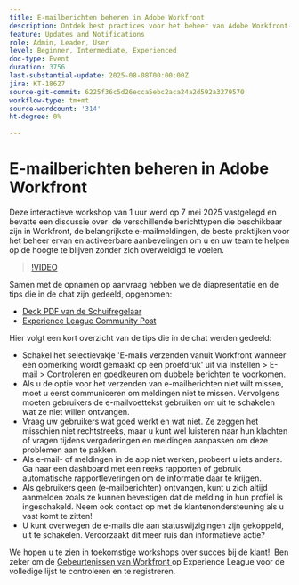 ```yaml
---
title: E-mailberichten beheren in Adobe Workfront
description: Ontdek best practices voor het beheer van Adobe Workfront-e-mailmeldingen om teams op de hoogte te houden, ruis te reduceren en de efficiëntie van communicatie te verbeteren.
feature: Updates and Notifications
role: Admin, Leader, User
level: Beginner, Intermediate, Experienced
doc-type: Event
duration: 3756
last-substantial-update: 2025-08-08T00:00:00Z
jira: KT-18627
source-git-commit: 6225f36c5d26ecca5ebc2aca24a2d592a3279570
workflow-type: tm+mt
source-wordcount: '314'
ht-degree: 0%

---
```



# E-mailberichten beheren in Adobe Workfront

Deze interactieve workshop van 1 uur werd op 7 mei 2025 vastgelegd en bevatte een discussie over  de verschillende berichttypen die beschikbaar zijn in Workfront, de belangrijkste e-mailmeldingen, de beste praktijken voor het beheer ervan en activeerbare aanbevelingen om u en uw team te helpen op de hoogte te blijven zonder zich overweldigd te voelen.

>[!VIDEO](https://video.tv.adobe.com/v/3469963/?learn=on&enablevpops)

Samen met de opnamen op aanvraag hebben we de diapresentatie en de tips die in de chat zijn gedeeld, opgenomen: 

* [ Deck PDF van de Schuifregelaar ](https://workfront-experience.s3.us-west-2.amazonaws.com/Training/Guides/Customer+Success+at+Scale/Mastering+Email+Notifications+in+Adobe+Workfront+050725.pdf)
* [ Experience League Community Post ](https://experienceleaguecommunities.adobe.com/t5/workfront-discussions/event-follow-up-mastering-email-notifications-in-adobe-workfront/td-p/752745)

Hier volgt een kort overzicht van de tips die in de chat werden gedeeld: 

* Schakel het selectievakje &#39;E-mails verzenden vanuit Workfront wanneer een opmerking wordt gemaakt op een proefdruk&#39; uit via Instellen > E-mail > Controleren en goedkeuren om dubbele berichten te voorkomen. 
* Als u de optie voor het verzenden van e-mailberichten niet wilt missen, moet u eerst communiceren om meldingen niet te missen. Vervolgens moeten gebruikers de e-mailvoettekst gebruiken om uit te schakelen wat ze niet willen ontvangen. 
* Vraag uw gebruikers wat goed werkt en wat niet. Ze zeggen het misschien niet rechtstreeks, maar u kunt wel luisteren naar hun klachten of vragen tijdens vergaderingen en meldingen aanpassen om deze problemen aan te pakken.  
* Als e-mail- of meldingen in de app niet werken, probeert u iets anders. Ga naar een dashboard met een reeks rapporten of gebruik automatische rapportleveringen om de informatie daar te krijgen.  
* Als gebruikers geen (e-mailberichten) ontvangen, kunt u zich altijd aanmelden zoals ze kunnen bevestigen dat de melding in hun profiel is ingeschakeld. Neem ook contact op met de klantenondersteuning als u vast komt te zitten!   
* U kunt overwegen de e-mails die aan statuswijzigingen zijn gekoppeld, uit te schakelen. Veroorzaakt dit meer ruis dan informatieve actie?  

We hopen u te zien in toekomstige workshops over succes bij de klant!  Ben zeker om de [ Gebeurtenissen van Workfront ](https://experienceleague.adobe.com/events/?lang=nl-NL&filters=Workfront) op Experience League voor de volledige lijst te controleren en te registreren.